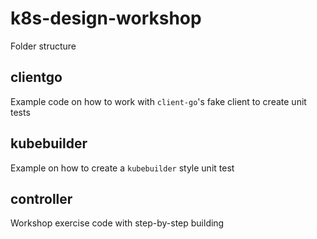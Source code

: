 # k8s-design-workshop

Folder structure

## clientgo

Example code on how to work with `client-go`'s fake client to create unit tests

## kubebuilder

Example on how to create a `kubebuilder` style unit test

## controller

Workshop exercise code with step-by-step building